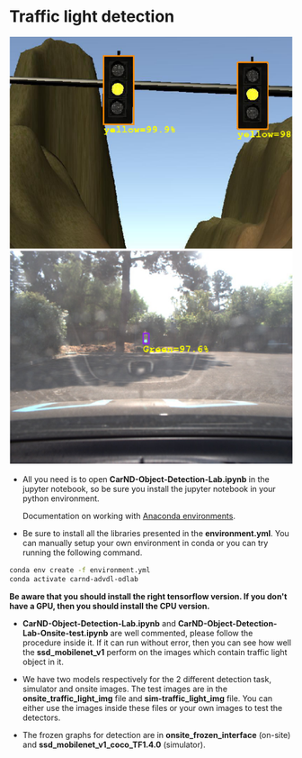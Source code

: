 # Traffic light detection 

<img src = 'examples/Screenshot from 2020-03-20 00-45-29.png'><br>
<img src = 'examples/Screenshot from 2020-03-25 21-17-07.png'><br>

* All you need is to open **CarND-Object-Detection-Lab.ipynb** in the jupyter notebook, so be sure you install the jupyter notebook in your python environment.<br>

    Documentation on working with [Anaconda environments](https://conda.io/projects/conda/en/latest/user-guide/concepts/environments.html#managing-environments).

* Be sure to install all the libraries presented in the **environment.yml**. You can manually setup your own environment in conda or you can try running the following command.<br>

```bash
conda env create -f environment.yml
conda activate carnd-advdl-odlab
```

**Be aware that you should install the right tensorflow version. If you don't have a GPU, then you should install the CPU version.**<br>

* **CarND-Object-Detection-Lab.ipynb** and **CarND-Object-Detection-Lab-Onsite-test.ipynb** are well commented, please follow the procedure inside it. If it can run without error, then you can see how well the **ssd_mobilenet_v1** perform on the images which contain traffic light object in it.

* We have two models respectively for the 2 different detection task, simulator and onsite images. The test images are in the **onsite_traffic_light_img** file and **sim-traffic_light_img** file. You can either use the images inside these files or your own images to test the detectors.

* The frozen graphs for detection are in **onsite_frozen_interface** (on-site) and **ssd_mobilenet_v1_coco_TF1.4.0** (simulator).
